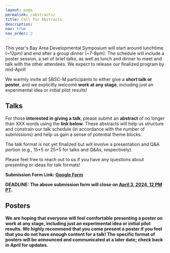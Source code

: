 ```yaml
---
layout: page
permalink: /abstracts/
title: Call for Abstracts
description: 
nav: true
nav_order: 2
---
```


This year's Bay Area Developmental Symposium will start around lunchtime (~12pm) and end after a group dinner (~7-8pm). The schedule will include a poster session, a set of brief talks, as well as lunch and dinner to meet and talk with the other attendees. We expect to release our finalized program by mid-April!

We warmly invite all SBSC-M participants to either give a <b>short talk or poster</b>, and we explicitly welcome <b>work at any stage</b>, including just an experimental idea or initial pilot results!

<h2>Talks</h2>
For those <b>interested in giving a talk</b>, please submit an <b>abstract</b> of no longer than XXX words using the <b>link below</b>. These abstracts will help us structure and constrain our talk schedule (in accordance with the number of submissions) and help us gain a sense of potential theme blocks.

The talk format is not yet finalized but will involve a presentation and Q&A portion (e.g., 15+5 or 25+5 for talks and Q&As, respectively).

Please feel free to reach out to us if you have any questions about presenting or ideas for talk formats!

<b>Submission Form Link<b>: <a href="" target="_blank">Google Form</a>

<b>DEADLINE:</b> The above submission form will close on <u><b>April 3, 2024, 12 PM PT</b></u>.

<h2>Posters</h2>
We are hoping that everyone will feel comfortable presenting a poster on <b>work at any stage</b>, including just an experimental idea or initial pilot results. We highly recommend that you come present a poster if you feel that you do not have enough content for a talk! The specific format of posters will be announced and communicated at a later date; check back in April for updates.